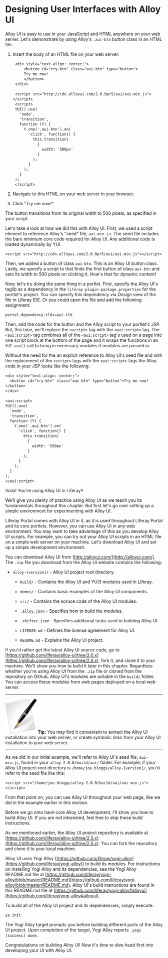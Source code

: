 # Designing User Interfaces with Alloy UI

<!-- Introduce Alloy UI -->

Alloy UI is easy to use in your JavaScript and HTML anywhere on your web server.
Let's demonstrate by using Alloy's `.aui-btn` button class in an HTML file.

1. Insert the body of an HTML file on your web server:

        <div style="text-align: center;">
            <button id="try-btn" class="aui-btn" type="button">
            Try me now!
            </button>
        </div>
    
        <script src="http://cdn.alloyui.com/2.0.0pr5/aui/aui-min.js"></script>
        <script>
        YUI().use(
          'node',
          'transition',
          function (Y) {
            Y.one('.aui-btn').on(
              'click', function() {
                this.transition(
                  {
                    width: '500px'
                  }
                );
              }
            );
          }
        );
        </script>

2. Navigate to this HTML on your web server in your browser.
3. Click "Try me now!"

The button transitions from its original width to 500 pixels, as specified in
your script.

<!-- TODO Add screenshot of demo -->

Let's take a look at how we did this with Alloy UI. First, we used a script
element to reference Alloy's "seed" file, `aui-min.js`. The seed file includes
the bare minimum core code required for Alloy UI. Any additional code is loaded
dynamically by YUI.

    <script src="http://cdn.alloyui.com/2.0.0pr5/aui/aui-min.js"></script>

Then, we added a button of class `aui-btn`. This is an Alloy UI button class.
Lastly, we specify a script to that finds the first button of class `aui-btn`
and sets its width to 500 pixels on clicking it. How's that for dynamic content!

Now, let's try doing the same thing in a portlet. First, specify the Alloy
UI's taglib as a dependency in the `liferay-plugin-package.properties` for the
portlet's project. You can specify this dependency via *Design* view of the file
in Liferay IDE. Or you could open the file and add the following assignment: 

    portal-dependency-tlds=aui.tld

Then, add the code for the button and the Alloy script to your portlet's JSP.
But, this time, we'll replace the `<script>` tag with the `<aui:script>` tag.
The `<aui:script>` tag combines all of the `<aui:script>` tag's used on a page
into one script block at the bottom of the page and it wraps the functions in an
`YUI.use()` call to bring in necessary modules if modules are passed in.

Without the need for the an explicit reference to Alloy UI's seed file and with
the replacement of the `<script>` tags with the `<aui:script>` tags the Alloy
code in your JSP looks like the following:


    <div style="text-align: center;">
      <button id="try-btn" class="aui-btn" type="button">Try me now!</button>
    </div>

    <aui:script>
    YUI().use(
      'node',
      'transition',
      function (Y) {
        Y.one('.aui-btn').on(
          'click', function() {
            this.transition(
              {
                width: '500px'
              }
            );
          }
        );
      }
    );
    </aui:script>

Voila! You're using Alloy UI in Liferay!!

We'll give you plenty of practice using Alloy UI as we teach you its
fundamentals throughout this chapter. But first let's go over setting up a
simple environment for experimenting with Alloy UI.

Liferay Portal comes with Alloy UI in it, as it is used throughout Liferay
Portal and its core portlets. However, you can use Alloy UI in any web
environment. You may want to take advantage of this as you develop Alloy UI
scripts. For example, you can try out your Alloy UI scripts in an HTML file on a
simple web server on your machine. Let's download Alloy UI and set up a simple
development environment.  

You can download Alloy UI from [http://alloyui.com/](http://alloyui.com/). The `.zip` file you download
from the Alloy UI website contains the following:

- `alloy-[version]/` - Alloy UI project root directory.

    - `build/` - Contains the Alloy UI and YUI3 modules used in Liferay.

    - `demos/` - Contains basic examples of the Alloy UI components.

    - `src/` - Contains the soruce code of the Alloy UI modules.

    - `.alloy.json` - Specifies how to build the modules.

    - `.shifter.json` - Specifies additional tasks used in building Alloy UI.

    - `LICENSE.md` - Defines the license agreement for Alloy UI.

    - `README.md` - Explains the Alloy UI project.

If you'd rather get the latest Alloy UI source code, go to
[https://github.com/liferay/alloy-ui/tree/2.0.x](https://github.com/liferay/alloy-ui/tree/2.0.x),
fork it, and clone it to your machine. We'll show you how to build it later in
this chapter. Regardless whether you're using Alloy UI from the `.zip` file or
cloned from the repository on Github, Alloy UI's modules are avilable in the
`build/` folder. You can access these modules from web pages deployed on a local
web server. 

---

 ![important](../../images/tip-pen-paper.png) **Tip:** You may find it
 convenient to extract the Alloy UI installation into your web server, or
 create symbolic links from your Alloy UI installation to your web server.

---

As we did in our initial example, we'll refer to Alloy UI's seed file,
`aui-min.js`, found in your `alloy-2.0.0/build/aui/` folder. For example, if
your Alloy UI project root directory is `/home/joe.bloggs/alloy-[version]/`,
you'd refer to the seed file like this:

    <script src="/home/joe.bloggs/alloy-2.0.0/build/aui/aui-min.js"></script>

From that point on, you can use Alloy UI throughout your web page, like we did
in the example earlier in this section.

Before we go onto hard-core Alloy UI development, I'll show you how to build
Alloy UI. If you are not interested, feel free to skip these build instructions.

As we mentioned earlier, the Alloy UI project repository is available at
[https://github.com/liferay/alloy-ui/tree/2.0.x](https://github.com/liferay/alloy-ui/tree/2.0.x). You
can fork the repository and clone it to your local machine.

Alloy UI uses Yogi Alloy
([https://github.com/liferay/yogi-alloy](https://github.com/liferay/yogi-alloy))
to build its modules. For instructions on installing Yogi Alloy and its
dependencies, see the Yogi Alloy README.md file at
[https://github.com/liferay/yogi-alloy/blob/master/README.md](https://github.com/liferay/yogi-alloy/blob/master/README.md).
Alloy UI's build instructions are found in this README.md file at
[https://github.com/liferay/yogi-alloy#alloyui](https://github.com/liferay/yogi-alloy#alloyui).

To build all of the Alloy UI project and its dependencies, simply execute:

    ya init

The Yogi Alloy target prompts you before building different parts of the Alloy
UI project. Upon completion of the target, Yogi Alloy reports `.yogi [success]
done.`

Congratulations on building Alloy UI! Now it's time to dive head first into
developing your UI with Alloy UI.



